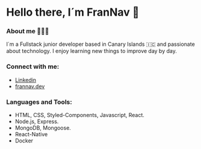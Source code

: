 # Hello there, I´m FranNav  👋

### About me  🧑🏻‍💻

I´m a Fullstack junior developer based in Canary Islands 🇮🇨  and passionate about technology. I enjoy learning new things to improve day by day.



### Connect with me:

-  <a href="https://www.linkedin.com/in/fran-navarro-martinez/">Linkedin</a>
-  <a href="https://www.frannav.dev">frannav.dev</a>

### Languages and Tools:

- HTML, CSS, Styled-Components, Javascript, React.
- Node.js, Express.
- MongoDB, Mongoose.
- React-Native
- Docker 
